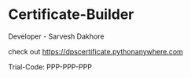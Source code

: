 # Certificate-Builder

Developer - Sarvesh Dakhore

check out  https://dpscertificate.pythonanywhere.com 

Trial-Code:   PPP-PPP-PPP






